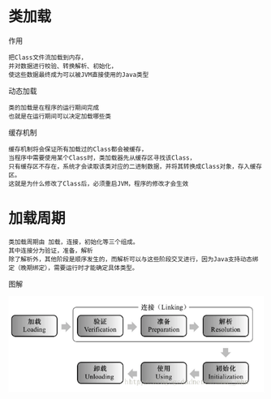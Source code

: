 

# 类加载

作用

    把Class文件流加载到内存，
    并对数据进行校验、转换解析、初始化，
    使这些数据最终成为可以被JVM直接使用的Java类型


动态加载 

	类的加载是在程序的运行期间完成 
	也就是在运行期间可以决定加载哪些类

缓存机制

	缓存机制将会保证所有加载过的Class都会被缓存，
	当程序中需要使用某个Class时，类加载器先从缓存区寻找该Class，
	只有缓存区不存在，系统才会读取该类对应的二进制数据，并将其转换成Class对象，存入缓存区。
	这就是为什么修改了Class后，必须重启JVM，程序的修改才会生效



# 加载周期	


	类加载周期由 加载，连接，初始化等三个组成。
	其中连接分为验证，准备，解析
    除了解析外，其他阶段是顺序发生的，而解析可以与这些阶段交叉进行，因为Java支持动态绑定（晚期绑定），需要运行时才能确定具体类型。
    
图解

![](https://github.com/RodJohn/JVM/blob/master/img/%E7%B1%BB%E5%8A%A0%E8%BD%BD%E8%BF%87%E7%A8%8B.png)


